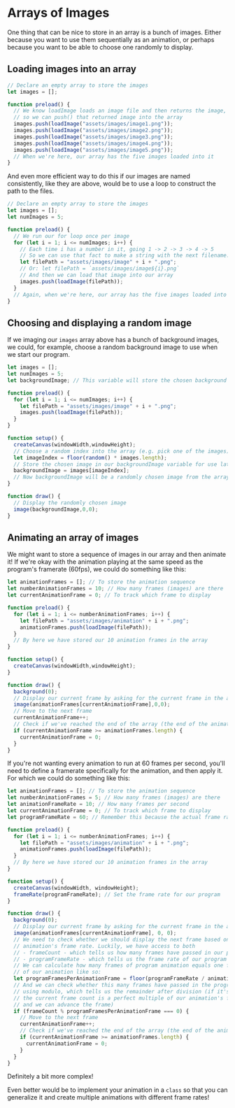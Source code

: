 # Arrays of Images

One thing that can be nice to store in an array is a bunch of images. Either because you want to use them sequentially as an animation, or perhaps because you want to be able to choose one randomly to display.

## Loading images into an array

```javascript
// Declare an empty array to store the images
let images = [];

function preload() {
  // We know loadImage loads an image file and then returns the image,
  // so we can push() that returned image into the array
  images.push(loadImage("assets/images/image1.png"));
  images.push(loadImage("assets/images/image2.png"));
  images.push(loadImage("assets/images/image3.png"));
  images.push(loadImage("assets/images/image4.png"));
  images.push(loadImage("assets/images/image5.png"));
  // When we're here, our array has the five images loaded into it
}
```

And even more efficient way to do this if our images are named consistently, like they are above, would be to use a loop to construct the path to the files.

```javascript
// Declare an empty array to store the images
let images = [];
let numImages = 5;

function preload() {
  // We run our for loop once per image
  for (let i = 1; i <= numImages; i++) {
    // Each time i has a number in it, going 1 -> 2 -> 3 -> 4 -> 5
    // So we can use that fact to make a string with the next filename:
    let filePath = "assets/images/image" + i + ".png";
    // Or: let filePath = `assets/images/image${i}.png`
    // And then we can load that image into our array
    images.push(loadImage(filePath));
  }
  // Again, when we're here, our array has the five images loaded into it
}
```

## Choosing and displaying a random image

If we imaging our `images` array above has a bunch of background images, we could, for example, choose a random background image to use when we start our program.

```javascript
let images = [];
let numImages = 5;
let backgroundImage; // This variable will store the chosen background

function preload() {
  for (let i = 1; i <= numImages; i++) {
    let filePath = "assets/images/image" + i + ".png";
    images.push(loadImage(filePath));
  }
}

function setup() {
  createCanvas(windowWidth,windowHeight);
  // Choose a random index into the array (e.g. pick one of the images)
  let imageIndex = floor(random() * images.length);
  // Store the chosen image in our backgroundImage variable for use later
  backgroundImage = images[imageIndex];
  // Now backgroundImage will be a randomly chosen image from the array
}

function draw() {
  // Display the randomly chosen image
  image(backgroundImage,0,0);
}
```

## Animating an array of images

We might want to store a sequence of images in our array and then animate it! If we're okay with the animation playing at the same speed as the program's framerate (60fps), we could do something like this:

```javascript
let animationFrames = []; // To store the animation sequence
let numberAnimationFrames = 10; // How many frames (images) are there
let currentAnimationFrame = 0; // To track which frame to display

function preload() {
  for (let i = 1; i <= numberAnimationFrames; i++) {
    let filePath = "assets/images/animation" + i + ".png";
    animationFrames.push(loadImage(filePath));
  }
  // By here we have stored our 10 animation frames in the array
}

function setup() {
  createCanvas(windowWidth,windowHeight);
}

function draw() {
  background(0);
  // Display our current frame by asking for the current frame in the array
  image(animationFrames[currentAnimationFrame],0,0);
  // Move to the next frame
  currentAnimationFrame++;
  // Check if we've reached the end of the array (the end of the animation frames)
  if (currentAnimationFrame >= animationFrames.length) {
    currentAnimationFrame = 0;
  }
}
```

If you're not wanting every animation to run at 60 frames per second, you'll need to define a framerate specifically for the animation, and then apply it. For which we could do something like this:

```javascript
let animationFrames = []; // To store the animation sequence
let numberAnimationFrames = 5; // How many frames (images) are there
let animationFrameRate = 10; // How many frames per second
let currentAnimationFrame = 0; // To track which frame to display
let programFrameRate = 60; // Remember this because the actual frame rate can vary

function preload() {
  for (let i = 1; i <= numberAnimationFrames; i++) {
    let filePath = "assets/images/animation" + i + ".png";
    animationFrames.push(loadImage(filePath));
  }
  // By here we have stored our 10 animation frames in the array
}

function setup() {
  createCanvas(windowWidth, windowHeight);
  frameRate(programFrameRate); // Set the frame rate for our program
}

function draw() {
  background(0);
  // Display our current frame by asking for the current frame in the array
  image(animationFrames[currentAnimationFrame], 0, 0);
  // We need to check whether we should display the next frame based on our
  // animation's frame rate. Luckily, we have access to both
  // - frameCount - which tells us how many frames have passed in our program
  // - programFrameRate - which tells us the frame rate of our program
  // We can calculate how many frames of program animation equals one frame
  // of our animation like so:
  let programFramesPerAnimationFrame = floor(programFrameRate / animationFrameRate);
  // And we can check whether this many frames have passed in the program
  // using modulo, which tells us the remainder after division (if it's zero
  // the current frame count is a perfect multiple of our animation's frame rate
  // and we can advance the frame)
  if (frameCount % programFramesPerAnimationFrame === 0) {
    // Move to the next frame
    currentAnimationFrame++;
    // Check if we've reached the end of the array (the end of the animation frames)
    if (currentAnimationFrame >= animationFrames.length) {
      currentAnimationFrame = 0;
    }
  }
}
```

Definitely a bit more complex!

Even better would be to implement your animation in a `class` so that you can generalize it and create multiple animations with different frame rates!
